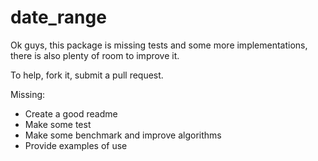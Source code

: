 date_range
==========

Ok guys, this package is missing tests and some more implementations, there is also plenty of room to improve it.

To help, fork it, submit a pull request. 

Missing:
* Create a good readme
* Make some test
* Make some benchmark and improve algorithms
* Provide examples of use
